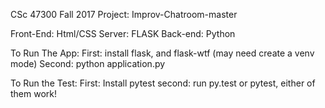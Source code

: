 CSc 47300 Fall 2017 Project: Improv-Chatroom-master

Front-End: Html/CSS
Server: FLASK
Back-end: Python

To Run The App:
First: install flask, and flask-wtf (may need create a venv mode)
Second: python application.py

To Run the Test:
First: Install pytest
second: run py.test or pytest, either of them work!
